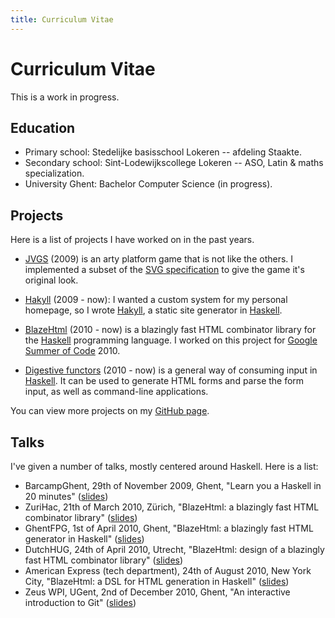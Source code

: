 ```yaml
---
title: Curriculum Vitae
---
```


# Curriculum Vitae

This is a work in progress.

## Education

- Primary school: Stedelijke basisschool Lokeren -- afdeling Staakte.
- Secondary school: Sint-Lodewijkscollege Lokeren -- ASO, Latin & maths
  specialization.
- University Ghent: Bachelor Computer Science (in progress).

## Projects

Here is a list of projects I have worked on in the past years.

- [JVGS] (2009) is an arty platform game that is not like the others. I
  implemented a subset of the [SVG specification] to give the game it's original
  look.

[JVGS]: http://jvgs.sf.net/
[SVG specification]: http://www.w3.org/Graphics/SVG/

- [Hakyll] (2009 - now): I wanted a custom system for my personal homepage, so I
  wrote [Hakyll], a static site generator in [Haskell]. 

[Hakyll]: http://jaspervdj.be/hakyll
[Haskell]: http://haskell.org/

- [BlazeHtml] (2010 - now) is a blazingly fast HTML combinator library for the
  [Haskell] programming language. I worked on this project for [Google Summer of
  Code] 2010.

[BlazeHtml]: http://jaspervdj.be/blaze
[Google Summer of Code]: http://code.google.com/soc/

- [Digestive functors] (2010 - now) is a general way of consuming input in
  [Haskell]. It can be used to generate HTML forms and parse the form input, as
  well as command-line applications.

[Digestive functors]: http://github.com/jaspervdj/digestive-functors/

You can view more projects on my [GitHub page].

[GitHub page]: http://github.com/jaspervdj

## Talks

I've given a number of talks, mostly centered around Haskell. Here is a list:

- BarcampGhent, 29th of November 2009, Ghent, "Learn you a Haskell in 20 minutes"
  ([slides](/files/2009-barcampghent-haskell.pdf))
- ZuriHac, 21th of March 2010, Zürich, "BlazeHtml: a blazingly fast HTML
  combinator library"
  ([slides](/files/2010-zurihac-blaze-html.pdf))
- GhentFPG, 1st of April 2010, Ghent, "BlazeHtml: a blazingly fast HTML
  generator in Haskell"
  ([slides](/files/2010-ghentfpg-blaze-html.pdf))
- DutchHUG, 24th of April 2010, Utrecht, "BlazeHtml: design of a blazingly fast
  HTML combinator library"
  ([slides](/files/2010-dutchhug-blaze-html.pdf))
- American Express (tech department), 24th of August 2010, New York City,
  "BlazeHtml: a DSL for HTML generation in Haskell"
  ([slides](/files/2010-amex-blaze-html.pdf))
- Zeus WPI, UGent, 2nd of December 2010, Ghent, "An interactive introduction to
  Git"
  ([slides](/files/2010-zeus-git.pdf))


<!--
## Conferences attended

### ZuriHac (2010)

I travelled to Zürich in March, 2010, to attend ZuriHac, which then was the
largest Haskell Hackaton ever.

### BelHac (2010)

In november 2010, we organized BelHac, the 12th Haskell Hackathon in Ghent.
-->
